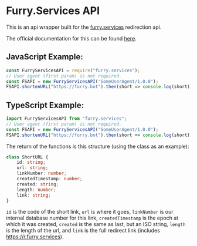 # Furry.Services API
This is an api wrapper built for the [furry.services](https://furry.services) redirection api. 

The official documentation for this can be found [here](https://r.furry.services/explination.txt).

## JavaScript Example:
```js
const FurryServicesAPI = require("furry.services");
// User agent (first param) is not required.
const FSAPI = new FurryServicesAPI("SomeUserAgent/1.0.0");
FSAPI.shortenURL("https://furry.bot").then(short => console.log(short));
```

## TypeScript Example:
```ts
import FurryServicesAPI from "furry.services";
// User agent (first param) is not required.
const FSAPI = new FurryServicesAPI("SomeUserAgent/1.0.0");
FSAPI.shortenURL("https://furry.bot").then(short => console.log(short));
```

The return of the functions is this structure (using the class as an example):
```ts
class ShortURL {
	id: string;
	url: string;
	linkNumber: number;
	createdTimestamp: number;
	created: string;
	length: number;
    link: string;
}
```
`id` is the code of the short link, `url` is where it goes, `linkNumber` is our internal database number for this link, `createdTimestamp` is the epoch at which it was created, `created` is the same as last, but an ISO string, `length` is the length of the url, and `link` is the full redirect link (includes https://r.furry.services).
